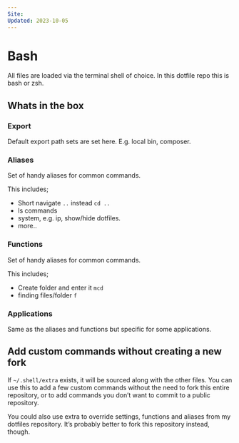 ```yaml
---
Site: 
Updated: 2023-10-05
---
```


# Bash

All files are loaded via the terminal shell of choice.
In this dotfile repo this is bash or zsh.

## Whats in the box

### Export

Default export path sets are set here.
E.g. local bin, composer.

### Aliases

Set of handy aliases for common commands.

This includes;

* Short navigate `..` instead `cd ..`
* ls commands
* system, e.g. ip, show/hide dotfiles.
* more..

### Functions

Set of handy aliases for common commands.

This includes;

* Create folder and enter it `mcd`
* finding files/folder `f`

### Applications

Same as the aliases and functions but specific for some applications.

## Add custom commands without creating a new fork

If `~/.shell/extra` exists, it will be sourced along with the other files. You can use this to add a few custom commands without the need to fork this entire repository, or to add commands you don’t want to commit to a public repository.

You could also use extra to override settings, functions and aliases from my dotfiles repository. It’s probably better to fork this repository instead, though.
